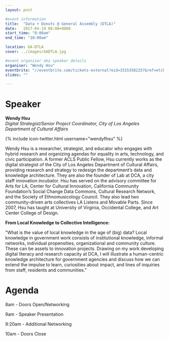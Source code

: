 ```yaml
---
layout: post

#event information
title:  "Data + Donuts @ General Assembly (DTLA)"
date:   2017-04-19 08:00+0800
start_time: "8:00am"
end_time: "10:00am"

location: GA-DTLA
cover: ../images/GADTLA.jpg

#event organiser aka speaker details
organiser: "Wendy Hsu"
eventbrite: "//eventbrite.com/tickets-external?eid=33153582257&ref=etckt"
slides: ""

---
```


# Speaker
__Wendy Hsu__<br>
_Digital Strategist/Senior Project Coordinator, City of Los Angeles Department of Cultural Affairs_

{% include icon-twitter.html username="wendyfhsu" %}

Wendy Hsu is a researcher, strategist, and educator who engages with hybrid research and organizing agendas for equality in arts, technology, and civic participation. A former ACLS Public Fellow, Hsu currently works as the digital strategist of the City of Los Angeles Department of Cultural Affairs, providing research and strategy to redesign the department’s data and knowledge architecture. They are also the founder of Lab at DCA, a city staff innovation incubator. Hsu has served on the advisory committee for Arts for LA, Center for Cultural Innovation, California Community Foundation’s Social Change Data Commons, Cultural Research Network, and the Society of Ethnomusicology Council. They also lead two community-driven arts collectives LA Listens and Movable Parts. Since 2007, Hsu has taught at University of Virginia, Occidental College, and Art Center College of Design.

__From Local Knowledge to Collective Intelligence:__

"What is the value of local knowledge in the age of (big) data? Local knowledge in government work consists of institutional knowledge, informal networks, individual propensities, organizational and community culture. These can be assets to innovation projects. Drawing on my work developing digital literacy and research capacity at DCA, I will illustrate a human-centric knowledge architecture for government agencies and discuss how we can extend the impulse to learn, curiosities about impact, and lines of inquiries from staff, residents and communities."


# Agenda

8am - Doors Open/Networking

9am - Speaker Presentation

9:20am - Additional Networking

10am - Doors Close
